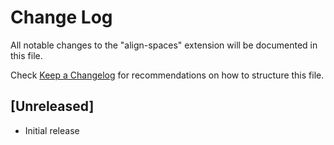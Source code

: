 # Change Log

All notable changes to the "align-spaces" extension will be documented in this file.

Check [Keep a Changelog](http://keepachangelog.com/) for recommendations on how to structure this file.

## [Unreleased]

- Initial release